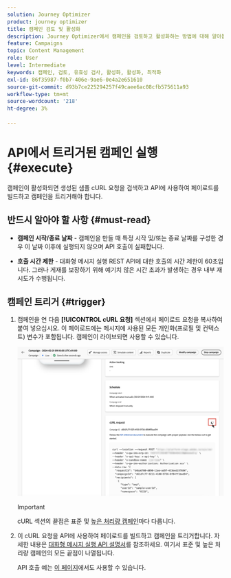 ```yaml
---
solution: Journey Optimizer
product: journey optimizer
title: 캠페인 검토 및 활성화
description: Journey Optimizer에서 캠페인을 검토하고 활성화하는 방법에 대해 알아봅니다
feature: Campaigns
topic: Content Management
role: User
level: Intermediate
keywords: 캠페인, 검토, 유효성 검사, 활성화, 활성화, 최적화
exl-id: 86f35987-f0b7-406e-9ae6-0e4a2e651610
source-git-commit: d93b7ce225294257f49caee6ac08cfb575611a93
workflow-type: tm+mt
source-wordcount: '218'
ht-degree: 3%

---
```



# API에서 트리거된 캠페인 실행 {#execute}

캠페인이 활성화되면 생성된 샘플 cURL 요청을 검색하고 API에 사용하여 페이로드를 빌드하고 캠페인을 트리거해야 합니다.

## 반드시 알아야 할 사항 {#must-read}

* **캠페인 시작/종료 날짜** - 캠페인을 만들 때 특정 시작 및/또는 종료 날짜를 구성한 경우 이 날짜 이후에 실행되지 않으며 API 호출이 실패합니다.

* **호출 시간 제한** - 대화형 메시지 실행 REST API에 대한 호출의 시간 제한이 60초입니다. 그러나 게재를 보장하기 위해 예기치 않은 시간 초과가 발생하는 경우 내부 재시도가 수행됩니다.

## 캠페인 트리거 {#trigger}

1. 캠페인을 연 다음 **[!UICONTROL cURL 요청]** 섹션에서 페이로드 요청을 복사하여 붙여 넣으십시오. 이 페이로드에는 메시지에 사용된 모든 개인화(프로필 및 컨텍스트) 변수가 포함됩니다. 캠페인이 라이브되면 사용할 수 있습니다.

   ![](assets/api-triggered-curl.png)

   >[!IMPORTANT]
   >
   >cURL 섹션의 끝점은 표준 및 [높은 처리량 캠페인](../campaigns/api-triggered-high-throughput.md)마다 다릅니다.

1. 이 cURL 요청을 API에 사용하여 페이로드를 빌드하고 캠페인을 트리거합니다. 자세한 내용은 [대화형 메시지 실행 API 설명서](https://developer.adobe.com/journey-optimizer-apis/references/messaging/#tag/execution)를 참조하세요. 여기서 표준 및 높은 처리량 캠페인의 모든 끝점이 나열됩니다.

   API 호출 예는 [이 페이지](https://developer.adobe.com/journey-optimizer-apis/references/messaging-samples/)에서도 사용할 수 있습니다.
